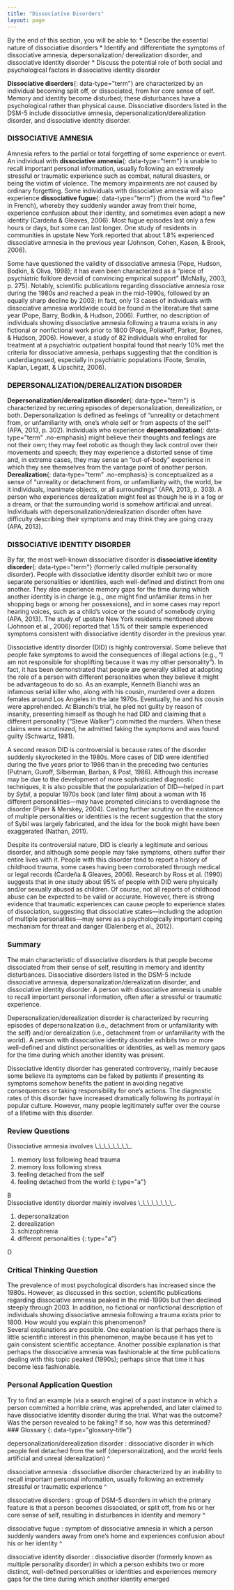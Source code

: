 ```yaml
---
title: "Dissociative Disorders"
layout: page
---
```



<div data-type="abstract" markdown="1">
By the end of this section, you will be able to:
* Describe the essential nature of dissociative disorders
* Identify and differentiate the symptoms of dissociative amnesia, depersonalization/ derealization disorder, and dissociative identity disorder
* Discuss the potential role of both social and psychological factors in dissociative identity disorder

</div>

**Dissociative disorders**{: data-type="term"} are characterized by an individual becoming split off, or dissociated, from her core sense of self. Memory and identity become disturbed; these disturbances have a psychological rather than physical cause. Dissociative disorders listed in the DSM-5 include dissociative amnesia, depersonalization/derealization disorder, and dissociative identity disorder.

### DISSOCIATIVE AMNESIA

Amnesia refers to the partial or total forgetting of some experience or event. An individual with **dissociative amnesia**{: data-type="term"} is unable to recall important personal information, usually following an extremely stressful or traumatic experience such as combat, natural disasters, or being the victim of violence. The memory impairments are not caused by ordinary forgetting. Some individuals with dissociative amnesia will also experience **dissociative fugue**{: data-type="term"} (from the word “to flee” in French), whereby they suddenly wander away from their home, experience confusion about their identity, and sometimes even adopt a new identity (Cardeña &amp; Gleaves, 2006). Most fugue episodes last only a few hours or days, but some can last longer. One study of residents in communities in upstate New York reported that about 1.8% experienced dissociative amnesia in the previous year (Johnson, Cohen, Kasen, &amp; Brook, 2006).

Some have questioned the validity of dissociative amnesia (Pope, Hudson, Bodkin, &amp; Oliva, 1998); it has even been characterized as a “piece of psychiatric folklore devoid of convincing empirical support” (McNally, 2003, p. 275). Notably, scientific publications regarding dissociative amnesia rose during the 1980s and reached a peak in the mid-1990s, followed by an equally sharp decline by 2003; in fact, only 13 cases of individuals with dissociative amnesia worldwide could be found in the literature that same year (Pope, Barry, Bodkin, &amp; Hudson, 2006). Further, no description of individuals showing dissociative amnesia following a trauma exists in any fictional or nonfictional work prior to 1800 (Pope, Poliakoff, Parker, Boynes, &amp; Hudson, 2006). However, a study of 82 individuals who enrolled for treatment at a psychiatric outpatient hospital found that nearly 10% met the criteria for dissociative amnesia, perhaps suggesting that the condition is underdiagnosed, especially in psychiatric populations (Foote, Smolin, Kaplan, Legatt, &amp; Lipschitz, 2006).

### DEPERSONALIZATION/DEREALIZATION DISORDER

**Depersonalization/derealization disorder**{: data-type="term"} is characterized by recurring episodes of depersonalization, derealization, or both. Depersonalization is defined as feelings of “unreality or detachment from, or unfamiliarity with, one’s whole self or from aspects of the self” (APA, 2013, p. 302). Individuals who experience **depersonalization**{: data-type="term" .no-emphasis} might believe their thoughts and feelings are not their own; they may feel robotic as though they lack control over their movements and speech; they may experience a distorted sense of time and, in extreme cases, they may sense an “out-of-body” experience in which they see themselves from the vantage point of another person. **Derealization**{: data-type="term" .no-emphasis} is conceptualized as a sense of “unreality or detachment from, or unfamiliarity with, the world, be it individuals, inanimate objects, or all surroundings” (APA, 2013, p. 303). A person who experiences derealization might feel as though he is in a fog or a dream, or that the surrounding world is somehow artificial and unreal. Individuals with depersonalization/derealization disorder often have difficulty describing their symptoms and may think they are going crazy (APA, 2013).

### DISSOCIATIVE IDENTITY DISORDER

By far, the most well-known dissociative disorder is **dissociative identity disorder**{: data-type="term"} (formerly called multiple personality disorder). People with dissociative identity disorder exhibit two or more separate personalities or identities, each well-defined and distinct from one another. They also experience memory gaps for the time during which another identity is in charge (e.g., one might find unfamiliar items in her shopping bags or among her possessions), and in some cases may report hearing voices, such as a child’s voice or the sound of somebody crying (APA, 2013). The study of upstate New York residents mentioned above (Johnson et al., 2006) reported that 1.5% of their sample experienced symptoms consistent with dissociative identity disorder in the previous year.

Dissociative identity disorder (DID) is highly controversial. Some believe that people fake symptoms to avoid the consequences of illegal actions (e.g., “I am not responsible for shoplifting because it was my other personality”). In fact, it has been demonstrated that people are generally skilled at adopting the role of a person with different personalities when they believe it might be advantageous to do so. As an example, Kenneth Bianchi was an infamous serial killer who, along with his cousin, murdered over a dozen females around Los Angeles in the late 1970s. Eventually, he and his cousin were apprehended. At Bianchi’s trial, he pled not guilty by reason of insanity, presenting himself as though he had DID and claiming that a different personality (“Steve Walker”) committed the murders. When these claims were scrutinized, he admitted faking the symptoms and was found guilty (Schwartz, 1981).

A second reason DID is controversial is because rates of the disorder suddenly skyrocketed in the 1980s. More cases of DID were identified during the five years prior to 1986 than in the preceding two centuries (Putnam, Guroff, Silberman, Barban, &amp; Post, 1986). Although this increase may be due to the development of more sophisticated diagnostic techniques, it is also possible that the popularization of DID—helped in part by *Sybil*, a popular 1970s book (and later film) about a woman with 16 different personalities—may have prompted clinicians to overdiagnose the disorder (Piper &amp; Merskey, 2004). Casting further scrutiny on the existence of multiple personalities or identities is the recent suggestion that the story of Sybil was largely fabricated, and the idea for the book might have been exaggerated (Nathan, 2011).

Despite its controversial nature, DID is clearly a legitimate and serious disorder, and although some people may fake symptoms, others suffer their entire lives with it. People with this disorder tend to report a history of childhood trauma, some cases having been corroborated through medical or legal records (Cardeña &amp; Gleaves, 2006). Research by Ross et al. (1990) suggests that in one study about 95% of people with DID were physically and/or sexually abused as children. Of course, not all reports of childhood abuse can be expected to be valid or accurate. However, there is strong evidence that traumatic experiences can cause people to experience states of dissociation, suggesting that dissociative states—including the adoption of multiple personalities—may serve as a psychologically important coping mechanism for threat and danger (Dalenberg et al., 2012).

### Summary

The main characteristic of dissociative disorders is that people become dissociated from their sense of self, resulting in memory and identity disturbances. Dissociative disorders listed in the DSM-5 include dissociative amnesia, depersonalization/derealization disorder, and dissociative identity disorder. A person with dissociative amnesia is unable to recall important personal information, often after a stressful or traumatic experience.

Depersonalization/derealization disorder is characterized by recurring episodes of depersonalization (i.e., detachment from or unfamiliarity with the self) and/or derealization (i.e., detachment from or unfamiliarity with the world). A person with dissociative identity disorder exhibits two or more well-defined and distinct personalities or identities, as well as memory gaps for the time during which another identity was present.

Dissociative identity disorder has generated controversy, mainly because some believe its symptoms can be faked by patients if presenting its symptoms somehow benefits the patient in avoiding negative consequences or taking responsibility for one’s actions. The diagnostic rates of this disorder have increased dramatically following its portrayal in popular culture. However, many people legitimately suffer over the course of a lifetime with this disorder.

### Review Questions

<div data-type="exercise">
<div data-type="problem" markdown="1">
Dissociative amnesia involves \_\_\_\_\_\_\_\_.

1.  memory loss following head trauma
2.  memory loss following stress
3.  feeling detached from the self
4.  feeling detached from the world
{: type="a"}

</div>
<div data-type="solution" markdown="1">
B

</div>
</div>

<div data-type="exercise">
<div data-type="problem" markdown="1">
Dissociative identity disorder mainly involves \_\_\_\_\_\_\_\_.

1.  depersonalization
2.  derealization
3.  schizophrenia
4.  different personalities
{: type="a"}

</div>
<div data-type="solution" markdown="1">
D

</div>
</div>

### Critical Thinking Question

<div data-type="exercise">
<div data-type="problem" markdown="1">
The prevalence of most psychological disorders has increased since the 1980s. However, as discussed in this section, scientific publications regarding dissociative amnesia peaked in the mid-1990s but then declined steeply through 2003. In addition, no fictional or nonfictional description of individuals showing dissociative amnesia following a trauma exists prior to 1800. How would you explain this phenomenon?

</div>
<div data-type="solution" markdown="1">
Several explanations are possible. One explanation is that perhaps there is little scientific interest in this phenomenon, maybe because it has yet to gain consistent scientific acceptance. Another possible explanation is that perhaps the dissociative amnesia was fashionable at the time publications dealing with this topic peaked (1990s); perhaps since that time it has become less fashionable.

</div>
</div>

### Personal Application Question

<div data-type="exercise">
<div data-type="problem" markdown="1">
Try to find an example (via a search engine) of a past instance in which a person committed a horrible crime, was apprehended, and later claimed to have dissociative identity disorder during the trial. What was the outcome? Was the person revealed to be faking? If so, how was this determined?

</div>
</div>

<div data-type="glossary" markdown="1">
### Glossary
{: data-type="glossary-title"}

depersonalization/derealization disorder
: dissociative disorder in which people feel detached from the self (depersonalization), and the world feels artificial and unreal (derealization)
^

dissociative amnesia
: dissociative disorder characterized by an inability to recall important personal information, usually following an extremely stressful or traumatic experience
^

dissociative disorders
: group of DSM-5 disorders in which the primary feature is that a person becomes dissociated, or split off, from his or her core sense of self, resulting in disturbances in identity and memory
^

dissociative fugue
: symptom of dissociative amnesia in which a person suddenly wanders away from one’s home and experiences confusion about his or her identity
^

dissociative identity disorder
: dissociative disorder (formerly known as multiple personality disorder) in which a person exhibits two or more distinct, well-defined personalities or identities and experiences memory gaps for the time during which another identity emerged

</div>

